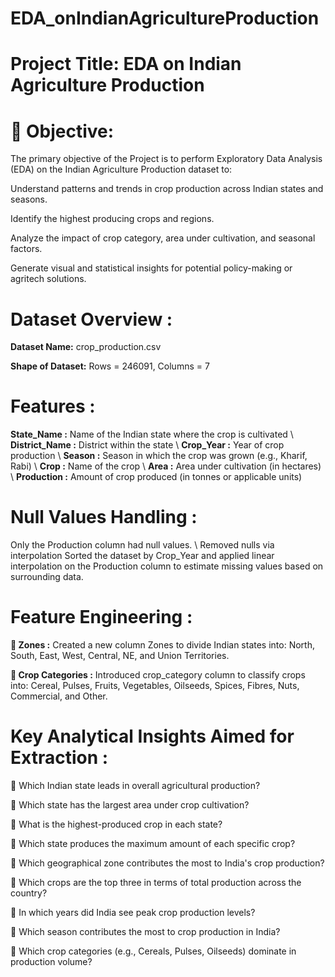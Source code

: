 # EDA_onIndianAgricultureProduction


# **Project Title: EDA on Indian Agriculture Production**

# **🎯 Objective:**
The primary objective of the Project is to perform Exploratory Data Analysis (EDA) on the Indian Agriculture Production dataset to:

Understand patterns and trends in crop production across Indian states and seasons.

Identify the highest producing crops and regions.

Analyze the impact of crop category, area under cultivation, and seasonal factors.

Generate visual and statistical insights for potential policy-making or agritech solutions.


# **Dataset Overview :**

**Dataset Name:** crop_production.csv

**Shape of Dataset:** Rows = 246091, Columns = 7

# **Features :**

**State_Name :**	Name of the Indian state where the crop is cultivated \\
**District_Name :**	District within the state \\
**Crop_Year	:** Year of crop production \\
**Season :**	Season in which the crop was grown (e.g., Kharif, Rabi) \\
**Crop :**	Name of the crop \\
**Area :**	Area under cultivation (in hectares) \\
**Production :**	Amount of crop produced (in tonnes or applicable units)
# **Null Values Handling :**
Only the Production column had null values. \\
Removed nulls via interpolation
Sorted the dataset by Crop_Year and applied linear interpolation on the Production column to estimate missing values based on surrounding data.

# **Feature Engineering :**
**🔹 Zones :**
Created a new column Zones to divide Indian states into:
North, South, East, West, Central, NE, and Union Territories.

**🔹 Crop Categories :**
Introduced crop_category column to classify crops into:
Cereal, Pulses, Fruits, Vegetables, Oilseeds, Spices, Fibres, Nuts, Commercial, and Other.



# **Key Analytical Insights Aimed for Extraction :**

🔹 Which Indian state leads in overall agricultural production?

🔹 Which state has the largest area under crop cultivation?

🔹 What is the highest-produced crop in each state?

🔹 Which state produces the maximum amount of each specific crop?

🔹 Which geographical zone contributes the most to India's crop production?

🔹 Which crops are the top three in terms of total production across the country?

🔹 In which years did India see peak crop production levels?

🔹 Which season contributes the most to crop production in India?

🔹 Which crop categories (e.g., Cereals, Pulses, Oilseeds) dominate in production volume?


